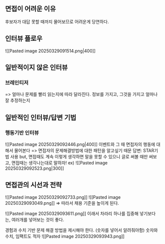 ## 면접이 어려운 이유
후보자가 대답 못할 때까지 물어보므로 어려운게 당연하다.
## 인터뷰 플로우
![[Pasted image 20250329091514.png|400]]
## 일반적이지 않은 인터뷰
### 브레인티저
=> 얼마나 문제를 빨리 읽는지에 따라 달라진다.
정보를 가지고, 그것을 가지고 얼마나 잘 추정하는지
## 일반적인 인터뷰/답변 기법
### 행동기반 인터뷰
![[Pasted image 20250329092446.png|400]]
이벤트와 그 때 면접자의 행동에 대해서 물어본다
=> 면접자의 문제해결방법에 대한 패턴을 알고싶기 때문
답변: STAR기법 사용
but, 면접때도 계속 이렇게 생각하면 말을 못할 수 있으니 글로 써볼 때만 써보고, 면접때는 생각나는대로 말하자!
ex) 
![[Pasted image 20250329092523.png|300]]

## 면접관의 시선과 전략
![[Pasted image 20250329092733.png]]
![[Pasted image 20250329093049.png]]
=> 따라서 채용 기준을 높이게 된다.

![[Pasted image 20250329093611.png]]
이래서 차라리 하나를 집중해 넣기보다는, 여러개를 넣어보는 것이 좋다.

경험과 수치 기반 문제 해결 방법을 제시해야 한다. (숫자를 넣어서 알려줘야함)
숫자와 수치, 임팩트도 적자
![[Pasted image 20250329093943.png]]



